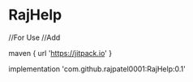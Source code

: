 # RajHelp

//For Use
//Add
   
   
   maven { url 'https://jitpack.io' }
 
   implementation 'com.github.rajpatel0001:RajHelp:0.1'
